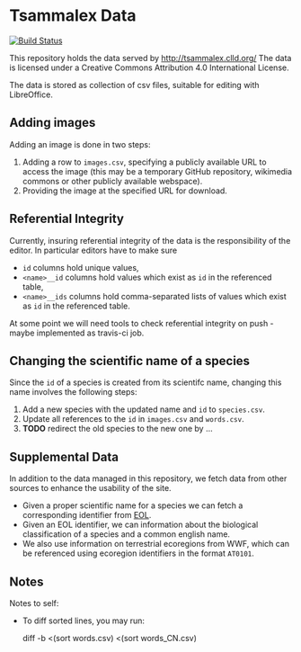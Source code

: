 Tsammalex Data
==============

[![Build Status](https://travis-ci.org/clld/tsammalex-data.svg?branch=master)](https://travis-ci.org/clld/tsammalex-data)

This repository holds the data served by http://tsammalex.clld.org/
The data is licensed under a Creative Commons Attribution 4.0 International License.

The data is stored as collection of csv files, suitable for editing with LibreOffice.


Adding images
-------------

Adding an image is done in two steps:

1. Adding a row to ``images.csv``, specifying a publicly available URL to access the image (this may be a temporary GitHub repository, wikimedia commons or other publicly available webspace).
2. Providing the image at the specified URL for download.


Referential Integrity
---------------------

Currently, insuring referential integrity of the data is the responsibility of the editor. In particular editors have
to make sure

- ``id`` columns hold unique values,
- ``<name>__id`` columns hold values which exist as ``id`` in the referenced table,
- ``<name>__ids`` columns hold comma-separated lists of values which exist as ``id`` in the referenced table.

At some point we will need tools to check referential integrity on push - maybe implemented as travis-ci
job.


Changing the scientific name of a species
-----------------------------------------

Since the ``id`` of a species is created from its scientifc name, changing this name involves the following steps:

1. Add a new species with the updated name and ``id`` to ``species.csv``.
2. Update all references to the ``id`` in ``images.csv`` and ``words.csv``.
3. **TODO** redirect the old species to the new one by ...


Supplemental Data
-----------------

In addition to the data managed in this repository, we fetch data from other sources to enhance the usability of the site.

- Given a proper scientific name for a species we can fetch a corresponding identifier from [EOL](http://eol.org).
- Given an EOL identifier, we can information about the biological classification of a species and a common english name.
- We also use information on terrestrial ecoregions from WWF, which can be referenced using ecoregion identifiers in the format ``AT0101``.


Notes
-----

Notes to self:

- To diff sorted lines, you may run:

    diff -b <(sort words.csv) <(sort words_CN.csv)

